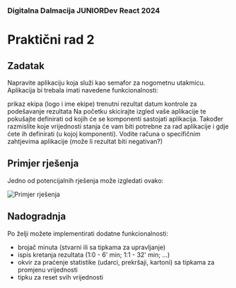 ### Digitalna Dalmacija JUNIORDev React 2024

# Praktični rad 2

## Zadatak

Napravite aplikaciju koja služi kao semafor za nogometnu utakmicu. Aplikacija bi trebala imati navedene funkcionalnosti:

prikaz ekipa (logo i ime ekipe)
trenutni rezultat
datum
kontrole za podešavanje rezultata
Na početku skicirajte izgled vaše aplikacije te pokušajte definirati od kojih će se komponenti sastojati aplikacija. Također razmislite koje vrijednosti stanja će vam biti potrebne za rad aplikacije i gdje ćete ih definirati (u kojoj komponenti). Vodite računa o specifičnim zahtjevima aplikacije (može li rezultat biti negativan?)

## Primjer rješenja

Jedno od potencijalnih rješenja može izgledati ovako:

![Primjer rješenja](https://github.com/anamarijapapic/JUNIORDev-React-02-Scoreboard/assets/92815435/19bbdd1c-de9a-4a5e-bb1b-4d39eb028ade)

## Nadogradnja

Po želji možete implementirati dodatne funkcionalnosti:

- brojač minuta (stvarni ili sa tipkama za upravljanje)
- ispis kretanja rezultata (1:0 - 6' min; 1:1 - 32' min; ...)
- okvir za praćenje statistike (udarci, prekršaji, kartoni) sa tipkama za promjenu vrijednosti
- tipku za reset svih vrijednosti
